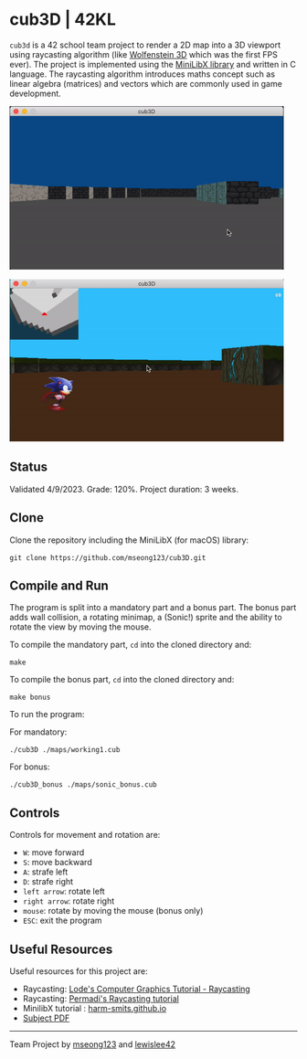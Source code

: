 # cub3D | 42KL

`cub3d` is a 42 school team project to render a 2D map into a 3D viewport using raycasting algorithm (like [Wolfenstein 3D](https://fr.wikipedia.org/wiki/Wolfenstein_3D) which was the first FPS ever). The project is implemented using the [MiniLibX library](https://github.com/42Paris/minilibx-linux) and written in C language. The raycasting algorithm introduces maths concept such as linear algebra (matrices) and vectors which are commonly used in game development.

![mandatory gif](https://github.com/mseong123/cub3D/blob/edcc79949299fc4c97ee311ca7bee8140a89f2bf/assets/mandatory.gif)

![bonus gif](https://github.com/mseong123/cub3D/blob/122694715e60a0f2e6ec3848bad0506b8c943ff0/assets/bonus.gif)

## Status

Validated 4/9/2023. Grade: 120%. Project duration: 3 weeks.

## Clone

Clone the repository including the MiniLibX (for macOS) library:

```
git clone https://github.com/mseong123/cub3D.git
```

## Compile and Run

The program is split into a mandatory part and a bonus part. The bonus part adds wall collision, a rotating minimap, a (Sonic!) sprite and the ability to rotate the view by moving the mouse.

To compile the mandatory part, `cd` into the cloned directory and:

```shell
make
```

To compile the bonus part, `cd` into the cloned directory and:

```shell
make bonus
```

To run the program:

For mandatory:
```
./cub3D ./maps/working1.cub
```
For bonus:
```
./cub3D_bonus ./maps/sonic_bonus.cub
```
## Controls

Controls for movement and rotation are:

- `W`: move forward
- `S`: move backward
- `A`: strafe left
- `D`: strafe right
- `left arrow`: rotate left
- `right arrow`: rotate right
- `mouse`: rotate by moving the mouse (bonus only)
- `ESC`: exit the program

## Useful Resources

Useful resources for this project are:

- Raycasting: [Lode's Computer Graphics Tutorial - Raycasting](https://lodev.org/cgtutor/raycasting.html)
- Raycasting: [Permadi's Raycasting tutorial](https://permadi.com/1996/05/ray-casting-tutorial-table-of-contents/)
- MinilibX tutorial : [harm-smits.github.io](https://harm-smits.github.io/42docs/libs/minilibx.html)
- [Subject PDF](https://github.com/mseong123/cub3D/blob/main/en.subject.pdf)


---
Team Project by [mseong123](https://github.com/mseong123) and [lewislee42](https://github.com/lewislee42)
